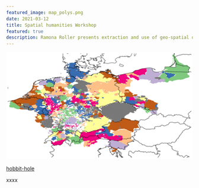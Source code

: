 ```yaml
---
featured_image: map_polys.png
date: 2021-03-12
title: Spatial humanities Workshop
featured: true
description: Ramona Roller presents extraction and use of geo-spatial data on territories of the Holy Roman Empire. These data can be used to analyze the European reformation of the 16th century.
---
```


![Slides](map_polys.png)

<a href="https://en.wikipedia.org/wiki/Hobbit#Lifestyle" title="Hobbit lifestyles">hobbit-hole</a>


xxxx
